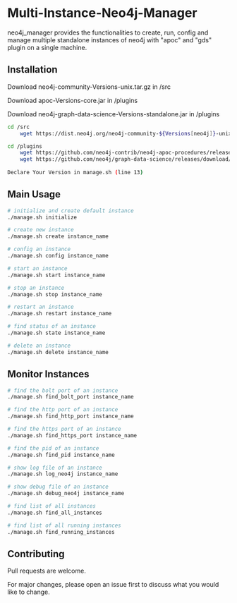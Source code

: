 # Multi-Instance-Neo4j-Manager

neo4j_manager provides the functionalities to create, run, config and manage multiple standalone instances of neo4j with "apoc" and "gds" plugin on a single machine.

## Installation

Download neo4j-community-Versions-unix.tar.gz in /src

Download apoc-Versions-core.jar in /plugins

Download neo4j-graph-data-science-Versions-standalone.jar in /plugins

```bash
cd /src
	wget https://dist.neo4j.org/neo4j-community-${Versions[neo4j]}-unix.tar.gz -P `pwd`

cd /plugins
	wget https://github.com/neo4j-contrib/neo4j-apoc-procedures/releases/download/${Versions[neo4j_apoc]}/apoc-${Versions[neo4j_apoc]}-core.jar -P `pwd`
	wget https://github.com/neo4j/graph-data-science/releases/download/${Versions[neo4j_gds]}/neo4j-graph-data-science-${Versions[neo4j_gds]}-standalone.jar -P `pwd`
	
Declare Your Version in manage.sh (line 13)
```

## Main Usage

```bash
# initialize and create default instance
./manage.sh initialize

# create new instance
./manage.sh create instance_name

# config an instance
./manage.sh config instance_name

# start an instance
./manage.sh start instance_name

# stop an instance
./manage.sh stop instance_name

# restart an instance
./manage.sh restart instance_name

# find status of an instance
./manage.sh state instance_name

# delete an instance
./manage.sh delete instance_name
```

## Monitor Instances

```bash
# find the bolt port of an instance
./manage.sh find_bolt_port instance_name

# find the http port of an instance
./manage.sh find_http_port instance_name

# find the https port of an instance
./manage.sh find_https_port instance_name

# find the pid of an instance
./manage.sh find_pid instance_name

# show log file of an instance
./manage.sh log_neo4j instance_name

# show debug file of an instance
./manage.sh debug_neo4j instance_name

# find list of all instances
./manage.sh find_all_instances

# find list of all running instances
./manage.sh find_running_instances

```

## Contributing
Pull requests are welcome. 

For major changes, please open an issue first to discuss what you would like to change.
